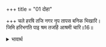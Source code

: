 +++
title = "01 दोहा"

+++
चले हरषि तजि नगर नृप तापस बनिक भिखारि।  
जिमि हरिभगति पाइ श्रम तजहिं आश्रमी चारि॥16॥  

<details><summary>भावार्थ</summary>

(शरद् ऋतु पाकर) राजा, तपस्वी, व्यापारी और भिखारी (क्रमशः विजय, तप, व्यापार और भिक्षा के लिए) हर्षित होकर नगर छोडकर चले। जैसे श्री हरि की भक्ति पाकर चारों आश्रम वाले (नाना प्रकार के साधन रूपी) श्रमों को त्याग देते हैं॥16॥  
</details>



